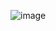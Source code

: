 ![image](https://github.com/DanielDK05/alacritty-config/assets/62153701/ffe3bc33-6c98-4ee2-afff-c6724abb4f3a)
